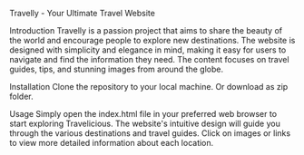 Travelly - Your Ultimate Travel Website

Introduction
Travelly is a passion project that aims to share the beauty of the world and encourage people to explore new destinations. The website is designed with simplicity and elegance in mind, making it easy for users to navigate and find the information they need. The content focuses on travel guides, tips, and stunning images from around the globe.

Installation
Clone the repository to your local machine.
Or download as zip folder.

Usage
Simply open the index.html file in your preferred web browser to start exploring Travelicious. The website's intuitive design will guide you through the various destinations and travel guides. Click on images or links to view more detailed information about each location.
